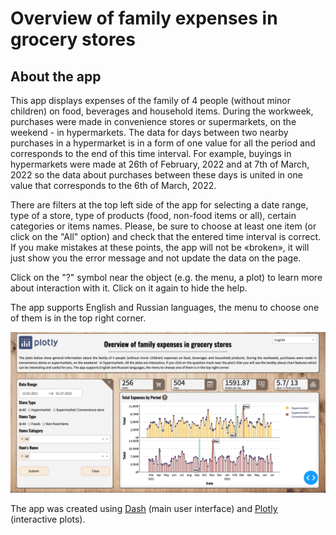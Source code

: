 # Overview of family expenses in grocery stores

## About the app
This app displays expenses of the family of 4 people (without minor children) on food, beverages and household items. During the workweek, purchases were made in convenience stores or supermarkets, on the weekend - in hypermarkets. The data for days between two nearby purchases in a hypermarket is in a form of one value for all the period and corresponds to the end of this time interval. For example, buyings in hypermarkets were made at 26th of February, 2022 and at 7th of March, 2022 so the data about purchases between these days is united in one value that corresponds to the 6th of March, 2022.

There are filters at the top left side of the app for selecting a date range, type of a store, type of products (food, non-food items or all), certain categories or items names. Please, be sure to choose at least one item (or click on the "All" option) and check that the entered time interval is correct. If you make mistakes at these points, the app will not be «broken», it will just show you the error message and not update the data on the page.

Click on the "?" symbol near the object (e.g. the menu, a plot) to learn more about interaction with it. Click on it again to hide the help.

The app supports English and Russian languages, the menu to choose one of them is in the top right corner.

![main](Screenshots/main.png)

The app was created using [Dash]('https://dash.plotly.com') (main user interface) and [Plotly]('https://plotly.com/python/') (interactive plots).
